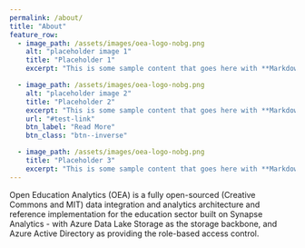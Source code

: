 ```yaml
---
permalink: /about/
title: "About"
feature_row:
  - image_path: /assets/images/oea-logo-nobg.png
    alt: "placeholder image 1"
    title: "Placeholder 1"
    excerpt: "This is some sample content that goes here with **Markdown** formatting."

  - image_path: /assets/images/oea-logo-nobg.png
    alt: "placeholder image 2"
    title: "Placeholder 2"
    excerpt: "This is some sample content that goes here with **Markdown** formatting."
    url: "#test-link"
    btn_label: "Read More"
    btn_class: "btn--inverse"

  - image_path: /assets/images/oea-logo-nobg.png
    title: "Placeholder 3"
    excerpt: "This is some sample content that goes here with **Markdown** formatting."
---
```


Open Education Analytics (OEA) is a fully open-sourced (Creative Commons and MIT) data integration and analytics architecture and reference implementation for the education sector built on Synapse Analytics - with Azure Data Lake Storage as the storage backbone, and Azure Active Directory as providing the role-based access control.